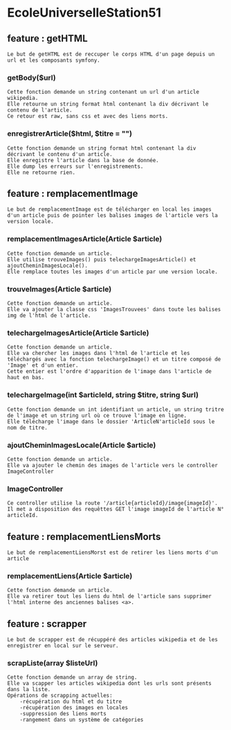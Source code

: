 # EcoleUniverselleStation51

## feature : getHTML
    Le but de getHTML est de reccuper le corps HTML d'un page depuis un url et les composants symfony.
### getBody($url)
    Cette fonction demande un string contenant un url d'un article wikipedia.
    Elle retourne un string format html contenant la div décrivant le contenu de l'article.
    Ce retour est raw, sans css et avec des liens morts.
### enregistrerArticle($html, $titre = "")
    Cette fonction demande un string format html contenant la div décrivant le contenu d'un article.
    Elle enregistre l'article dans la base de donnée.
    Elle dump les erreurs sur l'enregistrements.
    Elle ne retourne rien.

## feature : remplacementImage
    Le but de remplacementImage est de télécharger en local les images d'un article puis de pointer les balises images de l'article vers la version locale.
### remplacementImagesArticle(Article $article)
    Cette fonction demande un article.
    Elle utilise trouveImages() puis telechargeImagesArticle() et ajoutCheminImagesLocale().
    Elle remplace toutes les images d'un article par une version locale.
### trouveImages(Article $article)
    Cette fonction demande un article.
    Elle va ajouter la classe css 'ImagesTrouvees' dans toute les balises img de l'html de l'article.
### telechargeImagesArticle(Article $article)
    Cette fonction demande un article.
    Elle va chercher les images dans l'html de l'article et les téléchargés avec la fonction telechargeImage() et un titre composé de 'Image' et d'un entier.
    Cette entier est l'ordre d'apparition de l'image dans l'article de haut en bas.
### telechargeImage(int $articleId, string $titre, string $url)
    Cette fonction demande un int identifiant un article, un string tritre de l'image et un string url où ce trouve l'image en ligne.
    Elle télécharge l'image dans le dossier 'ArticleN'articleId sous le nom de titre.
### ajoutCheminImagesLocale(Article $article)
    Cette fonction demande un article.
    Elle va ajouter le chemin des images de l'article vers le controller ImageController
### ImageController
    Ce controller utilise la route '/article{articleId}/image{imageId}'.
    Il met a disposition des requêttes GET l'image imageId de l'article N° articleId.

## feature : remplacementLiensMorts
    Le but de remplacementLiensMorst est de retirer les liens morts d'un article
### remplacementLiens(Article $article)
    Cette fonction demande un article.
    Elle va retirer tout les liens du html de l'article sans supprimer l'html interne des anciennes balises <a>.

## feature : scrapper
    Le but de scrapper est de récuppéré des articles wikipedia et de les enregistrer en local sur le serveur.
### scrapListe(array $listeUrl)
    Cette fonction demande un array de string.
    Elle va scapper les articles wikipedia dont les urls sont présents dans la liste.
    Opérations de scrapping actuelles:
        -récupération du html et du titre
        -récupération des images en locales
        -suppression des liens morts
        -rangement dans un système de catégories